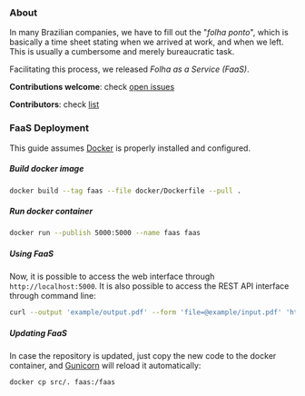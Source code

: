 ### About
In many Brazilian companies, we have to fill out the "*folha ponto*", which is basically a time sheet stating when we arrived at work, and when we left.
This is usually a cumbersome and merely bureaucratic task.

Facilitating this process, we released *Folha as a Service (FaaS)*.

**Contributions welcome**: check [open issues](https://github.com/gfolego/faas/issues)

**Contributors**: check [list](https://github.com/gfolego/faas/blob/master/CONTRIBUTORS.md)


### FaaS Deployment
This guide assumes [Docker](https://www.docker.com/) is properly installed and configured.

##### Build docker image
```bash
docker build --tag faas --file docker/Dockerfile --pull .
```

##### Run docker container
```bash
docker run --publish 5000:5000 --name faas faas
```

##### Using FaaS
Now, it is possible to access the web interface through `http://localhost:5000`.
It is also possible to access the REST API interface through command line:
```bash
curl --output 'example/output.pdf' --form 'file=@example/input.pdf' 'http://localhost:5000'
```

##### Updating FaaS
In case the repository is updated, just copy the new code to the docker container,
and [Gunicorn](http://gunicorn.org/) will reload it automatically:
```bash
docker cp src/. faas:/faas
```

